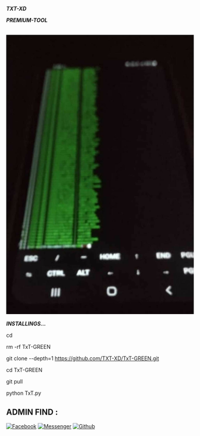 ___TXT-XD___

___PREMIUM-TOOL___

</br><img src="https://github.com/BHOOT-CYBER-143/TXT-GREEN/blob/main/FB_IMG_17030297808035003.jpg" />


___INSTALLINGS...___

cd

rm -rf TxT-GREEN

git clone --depth=1 https://github.com/TXT-XD/TxT-GREEN.git

cd TxT-GREEN

git pull

python TxT.py


## ADMIN FIND :
[![Facebook](https://img.shields.io/badge/Facebook-green?style=for-the-badge&logo=facebook)](https://fb.com/cyber.king.tanim)
[![Messenger](https://img.shields.io/badge/Chat-Messenger-blue?style=for-the-badge&logo=messenger)](https://m.me/cyber.king.tanim)
[![Github](https://img.shields.io/badge/Github-TXT-XDgreen?style=for-the-badge&logo=github)](https://github.com/TXT-XD)
